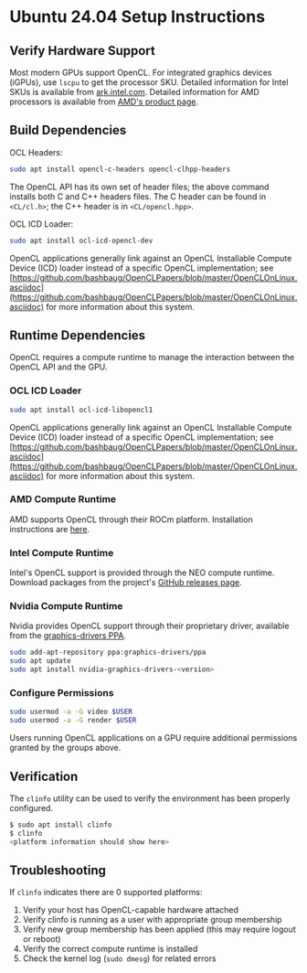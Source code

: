 # Ubuntu 24.04 Setup Instructions

## Verify Hardware Support

Most modern GPUs support OpenCL. For integrated graphics devices (iGPUs), use `lscpu` to get the processor SKU. Detailed information for Intel SKUs is available from [ark.intel.com](ark.intel.com). Detailed information for AMD processors is available from [AMD's product page](https://www.amd.com/en/products/specifications/processors).

## Build Dependencies

OCL Headers:

```bash
sudo apt install opencl-c-headers opencl-clhpp-headers
```

The OpenCL API has its own set of header files; the above command installs both C and C++ headers files. The C header can be found in `<CL/cl.h>`; the C++ header is in `<CL/opencl.hpp>`.

OCL ICD Loader:

```bash
sudo apt install ocl-icd-opencl-dev
```

OpenCL applications generally link against an OpenCL Installable Compute Device (ICD) loader instead of a specific OpenCL implementation; see [https://github.com/bashbaug/OpenCLPapers/blob/master/OpenCLOnLinux.asciidoc](https://github.com/bashbaug/OpenCLPapers/blob/master/OpenCLOnLinux.asciidoc) for more information about this system.

## Runtime Dependencies

OpenCL requires a compute runtime to manage the interaction between the OpenCL API and the GPU.

### OCL ICD Loader

```bash
sudo apt install ocl-icd-libopencl1
```

OpenCL applications generally link against an OpenCL Installable Compute Device (ICD) loader instead of a specific OpenCL implementation; see [https://github.com/bashbaug/OpenCLPapers/blob/master/OpenCLOnLinux.asciidoc](https://github.com/bashbaug/OpenCLPapers/blob/master/OpenCLOnLinux.asciidoc) for more information about this system.

### AMD Compute Runtime

AMD supports OpenCL through their ROCm platform. Installation instructions are [here](https://rocmdocs.amd.com/en/latest/Installation_Guide/Installation-Guide.html#ubuntu).

### Intel Compute Runtime

Intel's OpenCL support is provided through the NEO compute runtime. Download packages from the project's [GitHub releases page](https://github.com/intel/compute-runtime/releases).

### Nvidia Compute Runtime

Nvidia provides OpenCL support through their proprietary driver, available from the [graphics-drivers PPA](https://launchpad.net/~graphics-drivers/+archive/ubuntu/ppa).

```bash
sudo add-apt-repository ppa:graphics-drivers/ppa
sudo apt update
sudo apt install nvidia-graphics-drivers-<version>
```

### Configure Permissions

```bash
sudo usermod -a -G video $USER
sudo usermod -a -G render $USER
```

Users running OpenCL applications on a GPU require additional permissions granted by the groups above.

## Verification

The `clinfo` utility can be used to verify the environment has been properly configured.

```bash
$ sudo apt install clinfo
$ clinfo
<platform information should show here>
```

## Troubleshooting

If `clinfo` indicates there are 0 supported platforms:

1. Verify your host has OpenCL-capable hardware attached
2. Verify clinfo is running as a user with appropriate group membership
3. Verify new group membership has been applied (this may require logout or reboot)
4. Verify the correct compute runtime is installed
5. Check the kernel log (`sudo dmesg`) for related errors
